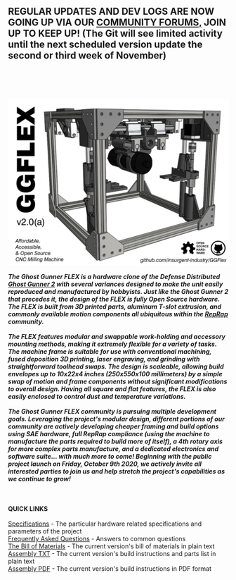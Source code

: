 <br><br>
## REGULAR UPDATES AND DEV LOGS ARE NOW GOING UP VIA OUR [COMMUNITY FORUMS,](https://GGFLEX.FORUMOTION.COM) JOIN UP TO KEEP UP! (The Git will see limited activity until the next scheduled version update the second or third week of November)
<br>
<br>
<br>
<br>
<img src="Media/Pictures/HeaderImg.jpg">

<i><b>The Ghost Gunner FLEX is a hardware clone of the Defense Distributed [Ghost Gunner 2](https://ghostgunner.net) with several variances designed to make the unit easily reproduced and manufactured by hobbyists. Just like the Ghost Gunner 2 that precedes it, the design of the FLEX is fully Open Source hardware. The FLEX is built from 3D printed parts, aluminum T-slot extrusion, and commonly available motion components all ubiquitous within the [RepRap](https://reprap.org) community. <br><br>
The FLEX features modular and swappable work-holding and accessory mounting methods, making it extremely flexible for a variety of tasks. The machine frame is suitable for use with conventional machining, fused deposition 3D printing, laser engraving, and grinding with straightforward toolhead swaps. The design is scaleable, allowing build envelopes up to 10x22x4 inches (250x550x100 millimeters) by a simple swap of motion and frame components without significant modifications to overall design. Having all square and flat features, the FLEX is also easily enclosed to control dust and temperature variations. <br><br>
The Ghost Gunner FLEX community is pursuing multiple development goals. Leveraging the project's modular design, different portions of our community are actively developing cheaper framing and build options using SAE hardware, full RepRap compliance (using the machine to manufacture the parts required to build more of itself), a 4th rotary axis for more complex parts manufacture, and a dedicated electronics and software suite... with much more to come! Beginning with the public project launch on Friday, October 9th 2020, we actively invite all interested parties to join us and help stretch the project's capabilities as we continue to grow!</b></i><br><br><br><br>
<b>QUICK LINKS</b><br><br>
[Specifications](https://github.com/insurgent-industry/GGFlex/wiki/Specifications) - The particular hardware related specifications and parameters of the project <br>
[Frequently Asked Questions](https://github.com/insurgent-industry/GGFlex/wiki/Frequently-Asked-Questions) - Answers to common questions <br>
[The Bill of Materials](https://github.com/insurgent-industry/GGFlex/wiki/Bill-of-Materials) - The current version's bill of materials in plain text <br>
[Assembly TXT](https://github.com/insurgent-industry/GGFlex/wiki/Assembly-Guide) - The current version's build instructions and parts list in plain text <br>
[Assembly PDF](/Media/PDF) - The current version's build instructions in PDF format <br>
